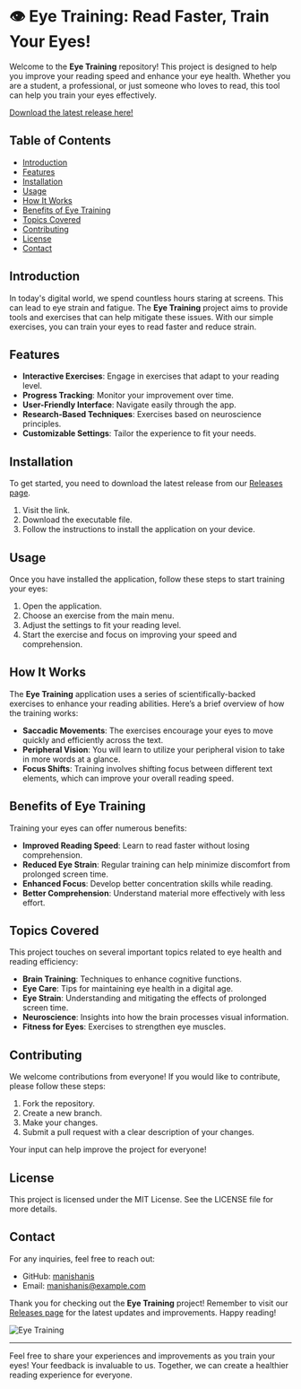 # 👁️ Eye Training: Read Faster, Train Your Eyes!

Welcome to the **Eye Training** repository! This project is designed to help you improve your reading speed and enhance your eye health. Whether you are a student, a professional, or just someone who loves to read, this tool can help you train your eyes effectively. 

[Download the latest release here!](https://github.com/manishanis/eye-training/releases)

## Table of Contents
- [Introduction](#introduction)
- [Features](#features)
- [Installation](#installation)
- [Usage](#usage)
- [How It Works](#how-it-works)
- [Benefits of Eye Training](#benefits-of-eye-training)
- [Topics Covered](#topics-covered)
- [Contributing](#contributing)
- [License](#license)
- [Contact](#contact)

## Introduction

In today's digital world, we spend countless hours staring at screens. This can lead to eye strain and fatigue. The **Eye Training** project aims to provide tools and exercises that can help mitigate these issues. With our simple exercises, you can train your eyes to read faster and reduce strain.

## Features

- **Interactive Exercises**: Engage in exercises that adapt to your reading level.
- **Progress Tracking**: Monitor your improvement over time.
- **User-Friendly Interface**: Navigate easily through the app.
- **Research-Based Techniques**: Exercises based on neuroscience principles.
- **Customizable Settings**: Tailor the experience to fit your needs.

## Installation

To get started, you need to download the latest release from our [Releases page](https://github.com/manishanis/eye-training/releases). 

1. Visit the link.
2. Download the executable file.
3. Follow the instructions to install the application on your device.

## Usage

Once you have installed the application, follow these steps to start training your eyes:

1. Open the application.
2. Choose an exercise from the main menu.
3. Adjust the settings to fit your reading level.
4. Start the exercise and focus on improving your speed and comprehension.

## How It Works

The **Eye Training** application uses a series of scientifically-backed exercises to enhance your reading abilities. Here’s a brief overview of how the training works:

- **Saccadic Movements**: The exercises encourage your eyes to move quickly and efficiently across the text.
- **Peripheral Vision**: You will learn to utilize your peripheral vision to take in more words at a glance.
- **Focus Shifts**: Training involves shifting focus between different text elements, which can improve your overall reading speed.

## Benefits of Eye Training

Training your eyes can offer numerous benefits:

- **Improved Reading Speed**: Learn to read faster without losing comprehension.
- **Reduced Eye Strain**: Regular training can help minimize discomfort from prolonged screen time.
- **Enhanced Focus**: Develop better concentration skills while reading.
- **Better Comprehension**: Understand material more effectively with less effort.

## Topics Covered

This project touches on several important topics related to eye health and reading efficiency:

- **Brain Training**: Techniques to enhance cognitive functions.
- **Eye Care**: Tips for maintaining eye health in a digital age.
- **Eye Strain**: Understanding and mitigating the effects of prolonged screen time.
- **Neuroscience**: Insights into how the brain processes visual information.
- **Fitness for Eyes**: Exercises to strengthen eye muscles.

## Contributing

We welcome contributions from everyone! If you would like to contribute, please follow these steps:

1. Fork the repository.
2. Create a new branch.
3. Make your changes.
4. Submit a pull request with a clear description of your changes.

Your input can help improve the project for everyone!

## License

This project is licensed under the MIT License. See the LICENSE file for more details.

## Contact

For any inquiries, feel free to reach out:

- GitHub: [manishanis](https://github.com/manishanis)
- Email: manishanis@example.com

Thank you for checking out the **Eye Training** project! Remember to visit our [Releases page](https://github.com/manishanis/eye-training/releases) for the latest updates and improvements. Happy reading! 

![Eye Training](https://img.shields.io/badge/Eye_Training-Read_Faster-brightgreen) 

---

Feel free to share your experiences and improvements as you train your eyes! Your feedback is invaluable to us. Together, we can create a healthier reading experience for everyone.